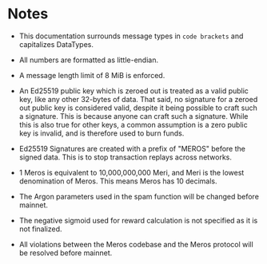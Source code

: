 # Notes

- This documentation surrounds message types in `code brackets` and capitalizes DataTypes.

- All numbers are formatted as little-endian.

- A message length limit of 8 MiB is enforced.

- An Ed25519 public key which is zeroed out is treated as a valid public key, like any other 32-bytes of data. That said, no signature for a zeroed out public key is considered valid, despite it being possible to craft such a signature. This is because anyone can craft such a signature. While this is also true for other keys, a common assumption is a zero public key is invalid, and is therefore used to burn funds.

- Ed25519 Signatures are created with a prefix of "MEROS" before the signed data. This is to stop transaction replays across networks.

- 1 Meros is equivalent to 10,000,000,000 Meri, and Meri is the lowest denomination of Meros. This means Meros has 10 decimals.

- The Argon parameters used in the spam function will be changed before mainnet.

- The negative sigmoid used for reward calculation is not specified as it is not finalized.

- All violations between the Meros codebase and the Meros protocol will be resolved before mainnet.
